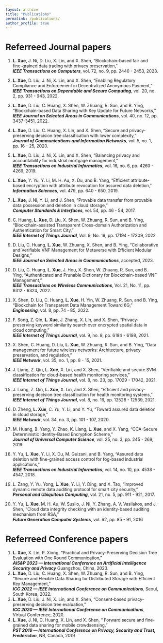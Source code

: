 ```yaml
---
layout: archive
title: "Publications"
permalink: /publications/
author_profile: true
--- 
```

 
 Referreed Journal papers
=====
1. **L. Xue**, J. Ni, D. Liu, X. Lin, and X. Shen, “Blockchain-based fair and fine-grained data trading with privacy preservation,”  
***IEEE Transactions on Computers***, vol. 72, no. 9, pp. 2440 - 2453, 2023.  

2. **L. Xue**, D. Liu, J. Ni, X. Lin, and X. Shen, “Enabling Regulatory Compliance and Enforcement in Decentralized Anonymous Payment,”    
***IEEE Transactions on Dependable and Secure Computing***, vol. 20, no. 2, pp. 931 - 943, 2022.     

3. **L. Xue**, D. Liu, C. Huang, X. Shen, W. Zhuang, R. Sun, and B. Ying, “Blockchain-based Data Sharing with Key Update for Future Networks,”   
***IEEE Journal on Selected Areas in Communications***, vol. 40, no. 12, pp. 3437-3451, 2022.   
4. **L. Xue**, D. Liu, C. Huang, X. Lin, and X. Shen, “Secure and privacy-preserving decision tree classification with lower complexity,”   
***Journal of Communications and Information Networks***, vol. 5, no. 1, pp. 16 - 25, 2020.   
5.  **L. Xue**, D. Liu, J. Ni, X. Lin, and X. Shen, “Balancing privacy and accountability for industrial mortgage management,”      
***IEEE Transactions on Industrial Informatics***, vol. 16, no. 6, pp. 4260 - 4269, 2019.     
6. **L. Xue**, Y. Yu, Y. Li, M. H. Au, X. Du, and B. Yang, “Efficient attribute-based encryption with attribute revocation for assured data deletion,”   
***Information Sciences***, vol. 479, pp. 640 - 650, 2019.   
7.  **L. Xue**, J. Ni, Y. Li, and J. Shen, “Provable data transfer from provable data possession and deletion in cloud storage,”      
***Computer Standards & Interfaces***, vol. 54, pp. 46 - 54, 2017.   
8.  C. Huang, **L. Xue**, D. Liu, X. Shen, W. Zhuang, R. Sun, and B. Ying, “Blockchain-assisted Transparent Cross-domain Authorization and Authentication for Smart City,”   
***IEEE Internet of Things Journal***, Vol. 9, No. 18, pp. 17194 - 17209, 2022   
9. D. Liu, C. Huang, **L. Xue**, W. Zhuang, X. Shen, and B. Ying, “Collaborative and Verifiable VNF Management for Metaverse with Efficient Modular Designs,”   
***IEEE Journal on Selected Areas in Communications***, accepted, 2023.   
10.  D. Liu, C. Huang, **L. Xue**, J. Hou, X. Shen, W. Zhuang, R. Sun, and B. Ying, “Authenticated and Prunable Dictionary for Blockchain-based VNF Management,”   
***IEEE Transactions on Wireless Communications***, Vol. 21, No. 11, pp. 9312 - 9324, 2022.   
11. X. Shen, D. Liu, C. Huang, **L. Xue**, H. Yin, W. Zhuang, R. Sun, and B. Ying, “Blockchain for Transparent Data Management Toward 6G,”   
***Engineering***, vol. 8, pp. 74 - 85, 2022.
12. F. Song, Z. Qin, **L. Xue**, J. Zhang, X. Lin, and X. Shen, “Privacy-preserving keyword similarity search over encrypted spatial data in cloud computing,”   
***IEEE Internet of Things Journal***, vol. 9, no. 8, pp. 6184 - 6198, 2021.   
13. X. Shen, C. Huang, D. Liu, **L. Xue**, W. Zhuang, R. Sun, and B. Ying, “Data management for future wireless networks: Architecture, privacy preservation, and regulation,”  
***IEEE Network***, vol. 35, no. 1, pp. 8 - 15, 2021.       
14.  J. Liang, Z. Qin, **L. Xue**, X. Lin, and X. Shen, “Verifiable and secure SVM classification for cloud-based health monitoring services,”  
***IEEE Internet of Things Journal***, vol. 8, no. 23, pp. 17029 - 17042, 2021.  
15.  J. Liang, Z. Qin, **L. Xue**, X. Lin, and X. Shen, “Efficient and privacy-preserving decision tree classification for health monitoring systems,”  
***IEEE Internet of Things Journal***, vol. 8, no. 16, pp. 12528 - 12539, 2021.   
16.  D. Zheng, **L. Xue**, C. Yu, Y. Li, and Y. Yu, “Toward assured data deletion in cloud storage,”   
***IEEE Network***, vol. 34, no. 3, pp. 101 - 107, 2020.   
17.  M. Huang, B. Yang, Y. Zhao, K. Liang, **L. Xue**, and X. Yang, “CCA-Secure Deterministic Identity-Based Encryption Scheme,”   
***Journal of Universal Computer Science***, vol. 25, no. 3, pp. 245 - 269, 2019.   
18.  Y. Yu, **L. Xue**, Y. Li, X. Du, M. Guizani, and B. Yang, “Assured data deletion with fine-grained access control for fog-based industrial applications,”   
***IEEE Transactions on Industrial Informatics***, vol. 14, no. 10, pp. 4538 - 4547, 2018.   
19.  L. Zang, Y. Yu, Yong, **L. Xue**, Y. Li, Y. Ding, and X. Tao, “Improved dynamic remote data auditing protocol for smart city security,”     
***Personal and Ubiquitous Computing***, vol. 21, no. 5, pp. 911 - 921, 2017.     
20.  Y. Yu, **L. Xue**, M. H. Au, W. Susilo, J. Ni, Y. Zhang, A. V. Vasilakos, and J. Shen, “Cloud data integrity checking with an identity-based auditing mechanism from RSA,”  
***Future Generation Computer Systems***, vol. 62, pp. 85 - 91, 2016   

 Referreed Conference papers
=====
1. **L. Xue**, X. Lin, P. Xiong, “Practical and Privacy-Preserving Decision Tree Evaluation with One Round Communication,”  
***AIS&P 2023 — International Conference on Artificial Intelligence Security and Privacy*** Guangzhou, China, 2023.  
2. **L. Xue**, D. Liu, C. Huang, X. Shen, W. Zhuang, R. Sun, and B. Ying, “Secure and Flexible Data Sharing for Distributed Storage with Efficient Key Management,”  
***ICC 2022 — IEEE International Conference on Communications***, Seoul, South Korea, 2022.  
3. **L. Xue**, D. Liu, J. Ni, X. Lin, and X. Shen, “Consent-based privacy-preserving decision tree evaluation,”  
***ICC 2020 — IEEE International Conference on Communications***, Virtual Conference, 2020.  
4. **L. Xue**, J. Ni, C. Huang, X. Lin, and X. Shen, “ Forward secure and fine-grained data sharing for mobile crowdsensing,”   
***PST 2019 — International Conference on Privacy, Security and Trust, Fredericton***, NB, Canada, 2019   
